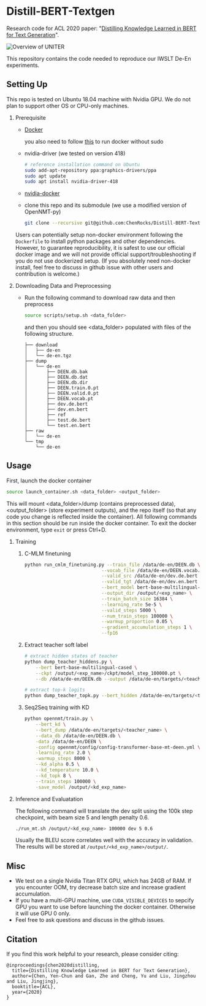 # Distill-BERT-Textgen
Research code for ACL 2020 paper: "[Distilling Knowledge Learned in BERT for Text Generation](https://arxiv.org/abs/1911.03829)".

![Overview of UNITER](https://convaisharables.blob.core.windows.net/distill-bert-textgen/overview.png)

This repository contains the code needed to reproduce our IWSLT De-En experiments.

## Setting Up
This repo is tested on Ubuntu 18.04 machine with Nvidia GPU. We do not plan to support other OS or CPU-only machines.

1. Prerequisite
    - [Docker](https://docs.docker.com/engine/install/ubuntu/)

      you also need to follow [this](https://docs.docker.com/engine/install/linux-postinstall/) to run docker without sudo
    - nvidia-driver (we tested on version 418)
        ```bash
        # reference installation command on Ubuntu
        sudo add-apt-repository ppa:graphics-drivers/ppa
        sudo apt update
        sudo apt install nvidia-driver-418
        ```
    - [nvidia-docker](https://github.com/NVIDIA/nvidia-docker#ubuntu-160418042004-debian-jessiestretchbuster)
    - clone this repo and its submodule (we use a modified version of OpenNMT-py)
        ```bash
        git clone --recursive git@github.com:ChenRocks/Distill-BERT-Textgen.git
        ```

    Users can potentially setup non-docker environment following the `Dockerfile` to install python packages and other dependencies.
    However, to guarantee reproducibility, it is safest to use our official docker image and we will not provide official support/troubleshooting if you do not use dockerized setup.
    (If you absolutely need non-docker install, feel free to discuss in github issue with other users and contribution is welcome.)

2. Downloading Data and Preprocessing 

    - Run the following command to download raw data and then preprocess
        ```bash
        source scripts/setup.sh <data_folder>
        ```
        and then you should see <data_folder> populated with files of the following structure.
        ```
        ├── download
        │   ├── de-en
        │   └── de-en.tgz
        ├── dump
        │   └── de-en
        │       ├── DEEN.db.bak
        │       ├── DEEN.db.dat
        │       ├── DEEN.db.dir
        │       ├── DEEN.train.0.pt
        │       ├── DEEN.valid.0.pt
        │       ├── DEEN.vocab.pt
        │       ├── dev.de.bert
        │       ├── dev.en.bert
        │       ├── ref
        │       ├── test.de.bert
        │       └── test.en.bert
        ├── raw
        │   └── de-en
        └── tmp
            └── de-en
        ```

## Usage
First, launch the docker container
```bash
source launch_container.sh <data_folder> <output_folder>
```
This will mount <data_folder>/dump (contains preprocessed data), <output_folder> (store experiment outputs),
and the repo itself (so that any code you change is reflected inside the container).
All following commands in this section should be run inside the docker container.
To exit the docker environment, type `exit` or press Ctrl+D.

1. Training
    1. C-MLM finetuning
        ```bash
        python run_cmlm_finetuning.py --train_file /data/de-en/DEEN.db \
                                    --vocab_file /data/de-en/DEEN.vocab.pt \
                                    --valid_src /data/de-en/dev.de.bert \
                                    --valid_tgt /data/de-en/dev.en.bert \
                                    --bert_model bert-base-multilingual-cased \
                                    --output_dir /output/<exp_name> \
                                    --train_batch_size 16384 \
                                    --learning_rate 5e-5 \
                                    --valid_steps 5000 \
                                    --num_train_steps 100000 \
                                    --warmup_proportion 0.05 \
                                    --gradient_accumulation_steps 1 \
                                    --fp16
        ```
    2. Extract teacher soft label
        ```bash
        # extract hidden states of teacher
        python dump_teacher_hiddens.py \
            --bert bert-base-multilingual-cased \
            --ckpt /output/<exp_name>/ckpt/model_step_100000.pt \
            --db /data/de-en/DEEN.db --output /data/de-en/targets/<teacher_name>

        # extract top-k logits
        python dump_teacher_topk.py --bert_hidden /data/de-en/targets/<teacher_name>
        ```
    3. Seq2Seq training with KD
        ```bash
        python opennmt/train.py \
            --bert_kd \
            --bert_dump /data/de-en/targets/<teacher_name> \
            --data_db /data/de-en/DEEN.db \
            -data /data/de-en/DEEN \
            -config opennmt/config/config-transformer-base-mt-deen.yml \
            -learning_rate 2.0 \
            -warmup_steps 8000 \
            --kd_alpha 0.5 \
            --kd_temperature 10.0 \
            --kd_topk 8 \
            --train_steps 100000 \
            -save_model /output/<kd_exp_name>
        ```


2. Inference and Evaluatation

    The following command will translate the dev split using the 100k step checkpoint, with beam size 5 and length penalty 0.6.
    ```bash
    ./run_mt.sh /output/<kd_exp_name> 100000 dev 5 0.6
    ```
    Usually the BLEU score correlates well with the accuracy in validation.
    The results will be stored at `/output/<kd_exp_name>/output/`.


## Misc
- We test on a single Nvidia Titan RTX GPU, which has 24GB of RAM. If you encounter OOM, try
  decrease batch size and increase gradient accumulation.
- If you have a multi-GPU machine, use `CUDA_VISIBLE_DEVICES` to sepcify GPU you want to use before
  launching the docker container. Otherwise it will use GPU 0 only.
- Feel free to ask questions and discuss in the github issues.



## Citation
If you find this work helpful to your research, please consider citing:
```
@inproceedings{chen2020distilling,
  title={Distilling Knowledge Learned in BERT for Text Generation},
  author={Chen, Yen-Chun and Gan, Zhe and Cheng, Yu and Liu, Jingzhou and Liu, Jingjing},
  booktitle={ACL},
  year={2020}
}
```
